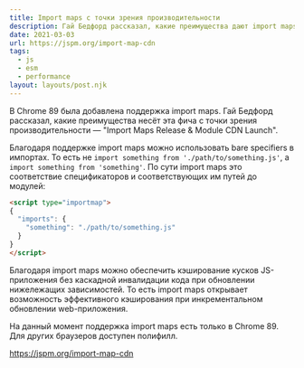 ```yaml
---
title: Import maps с точки зрения производительности
description: Гай Бедфорд рассказал, какие преимущества дают import maps с точки зрения производительности
date: 2021-03-03
url: https://jspm.org/import-map-cdn
tags:
  - js
  - esm
  - performance
layout: layouts/post.njk
---
```

В Chrome 89 была добавлена поддержка import maps. Гай Бедфорд рассказал, какие преимущества несёт эта фича с точки зрения производительности — "Import Maps Release & Module CDN Launch".

Благодаря поддержке import maps можно использовать bare specifiers в импортах. То есть не `import something from './path/to/something.js'`, а `import something from 'something'`. По сути import maps это соответствие спецификаторов и соответствующих им путей до модулей:

```html
<script type="importmap">
{
  "imports": {
    "something": "./path/to/something.js"
  }
}
</script>
```

Благодаря import maps можно обеспечить кэширование кусков JS-приложения без каскадной инвалидации кода при обновлении нижележащих зависимостей. То есть import maps открывает возможность эффективного кэширования при инкрементальном обновлении web-приложения.

На данный момент поддержка import maps есть только в Chrome 89. Для других браузеров доступен полифилл.

https://jspm.org/import-map-cdn

